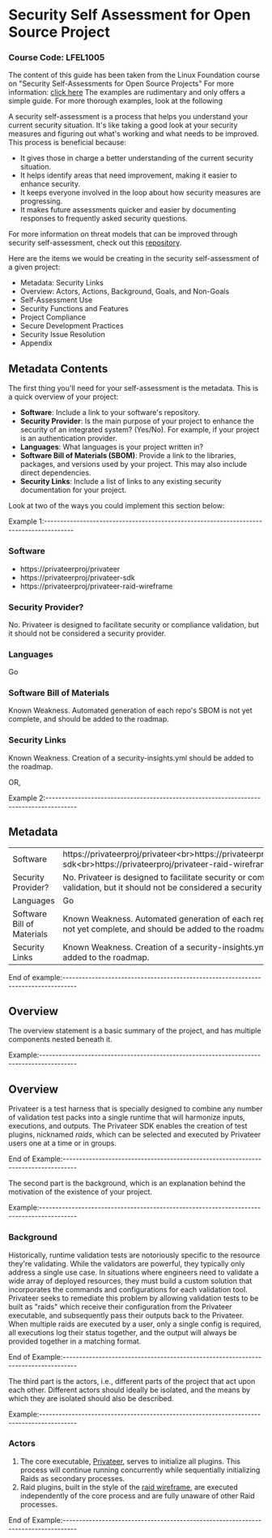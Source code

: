 # Security Self Assessment for Open Source Project
### Course Code: LFEL1005
The content of this guide has been taken from the Linux Foundation course on "Security Self-Assessments for Open Source Projects"
For more information: [click here](https://training.linuxfoundation.org/express-learning/security-self-assessments-for-open-source-projects-lfel1005/)
The examples are rudimentary and only offers a simple guide. For more thorough examples, look at the following 


A security self-assessment is a process that helps you understand your current security situation. It's like taking a good look at your security measures and figuring out what's working and what needs to be improved. This process is beneficial because:

- It gives those in charge a better understanding of the current security situation.
- It helps identify areas that need improvement, making it easier to enhance security.
- It keeps everyone involved in the loop about how security measures are progressing.
- It makes future assessments quicker and easier by documenting responses to frequently asked security questions.

For more information on threat models that can be improved through security self-assessment, check out this [repository]('argoproj/docs/end_user_threat_model.pdf').

Here are the items we would be creating in the security self-assessment of a given project:
- Metadata: Security Links
- Overview: Actors, Actions, Background, Goals, and Non-Goals
- Self-Assessment Use
- Security Functions and Features
- Project Compliance
- Secure Development Practices
- Security Issue Resolution
- Appendix


## Metadata Contents

The first thing you'll need for your self-assessment is the metadata. This is a quick overview of your project:

- **Software**: Include a link to your software's repository.
- **Security Provider**: Is the main purpose of your project to enhance the security of an integrated system? (Yes/No). For example, if your project is an authentication provider.
- **Languages**: What languages is your project written in?
- **Software Bill of Materials (SBOM)**: Provide a link to the libraries, packages, and versions used by your project. This may also include direct dependencies.
- **Security Links**: Include a list of links to any existing security documentation for your project.

Look at two of the ways you could implement this section below:

Example 1:---------------------------------------------------------------------------------------

  ### Software
  - https://privateerproj/privateer
  - https://privateerproj/privateer-sdk
  - https://privateerproj/privateer-raid-wireframe
  ### Security Provider?
  No. Privateer is designed to facilitate security or compliance validation, but it should not be considered a security provider.
  ### Languages
  Go
  ### Software Bill of Materials
  Known Weakness. Automated generation of each repo's SBOM is not yet complete, and should be added to the roadmap.
  ### Security Links
  Known Weakness. Creation of a security-insights.yml should be added to the roadmap.
  
OR,


Example 2:---------------------------------------------------------------------------------------

  
  ## Metadata
  | | |
  |-----------|------|
  | Software | https://privateerproj/privateer<‌br‌>https://privateerproj/privateer-sdk<‌br‌>https://privateerproj/privateer-raid-wireframe |
  | Security Provider? | No. Privateer is designed to facilitate security or compliance validation, but it should not be considered a security provider. |
  | Languages | Go |
  | Software Bill of Materials | Known Weakness. Automated generation of each repo's SBOM is not yet complete, and should be added to the roadmap. |
  | Security Links | Known Weakness. Creation of a security-insights.yml should be added to the roadmap. |

End of example:----------------------------------------------------------------------------------


## Overview
The overview statement is a basic summary of the project, and has multiple components nested beneath it.


Example:-----------------------------------------------------------------------------------------

  ## Overview
  Privateer is a test harness that is specially designed to combine any number of validation test packs into a single runtime that will harmonize inputs, executions, and outputs. The Privateer SDK enables the creation of test plugins, nicknamed _raids_, which can be selected and executed by Privateer users one at a time or in groups.

End of Example:----------------------------------------------------------------------------------

The second part is the background, which is an explanation behind the motivation of the existence of your project. 

Example:-----------------------------------------------------------------------------------------
 
  ### Background
  Historically, runtime validation tests are notoriously specific to the resource they're validating. While the validators are powerful, they typically only address a single use case.
  In situations where engineers need to validate a wide array of deployed resources, they must build a custom solution that incorporates the commands and configurations for each validation tool.
  Privateer seeks to remediate this problem by allowing validation tests to be built as "raids" which receive their configuration from the Privateer executable, and subsequently pass their outputs back to the Privateer. When multiple raids are executed by a user, only a single config is required, all executions log their status together, and the output will always be provided together in a matching format.


End of Example:----------------------------------------------------------------------------------


The third part is the actors, i.e., different parts of the project that act upon each other. Different actors should ideally be isolated, and the means by which they are isolated should also be described.

Example:-----------------------------------------------------------------------------------------

  ### Actors
  1. The core executable, [Privateer](htt‌ps://github.com/privateerproj/privateer), serves to initialize all plugins. This process will continue running concurrently while sequentially initializing Raids as secondary processes.
  2. Raid plugins, built in the style of the [raid wireframe](ht‌tps://github.com/privateerproj/privateer-raid-wireframe), are executed independently of the core process and are fully unaware of other Raid processes.

End of Example:----------------------------------------------------------------------------------









